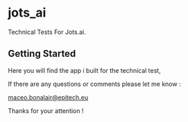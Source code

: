 # jots_ai

Technical Tests For Jots.ai.

## Getting Started

Here you will find the app i built for the technical test,

If there are any questions or comments please let me know :

maceo.bonalair@epitech.eu

Thanks for your attention !